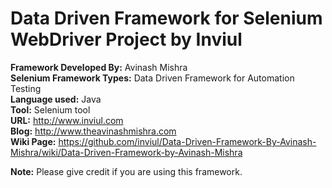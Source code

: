 # Data Driven Framework for Selenium WebDriver Project by Inviul

<b>Framework Developed By:</b> Avinash Mishra
<br><b>Selenium Framework Types:</b> Data Driven Framework for Automation Testing
<br><b>Language used:</b> Java
<br><b>Tool:</b> Selenium tool
<br><b>URL:</b> http://www.inviul.com
<br><b>Blog:</b> http://www.theavinashmishra.com
<br><b>Wiki Page:</b> https://github.com/inviul/Data-Driven-Framework-By-Avinash-Mishra/wiki/Data-Driven-Framework-by-Avinash-Mishra


<b>Note:</b> Please give credit if you are using this framework.
